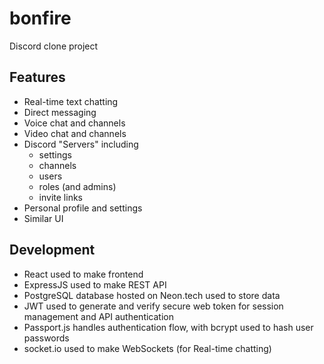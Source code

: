 # bonfire

Discord clone project

## Features

- Real-time text chatting
- Direct messaging
- Voice chat and channels
- Video chat and channels
- Discord "Servers" including
  - settings
  - channels
  - users
  - roles (and admins)
  - invite links
- Personal profile and settings
- Similar UI

## Development

- React used to make frontend
- ExpressJS used to make REST API
- PostgreSQL database hosted on Neon.tech used to store data
- JWT used to generate and verify secure web token for session management and API authentication
- Passport.js handles authentication flow, with bcrypt used to hash user passwords
- socket.io used to make WebSockets (for Real-time chatting)
